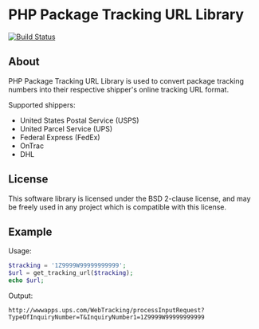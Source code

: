 # PHP Package Tracking URL Library
[![Build Status](https://travis-ci.com/darkain/php-tracking-urls.svg?branch=master)](https://travis-ci.com/darkain/php-tracking-urls)


## About
PHP Package Tracking URL Library is used to convert package tracking numbers
into their respective shipper's online tracking URL format.

Supported shippers:
* United States Postal Service (USPS)
* United Parcel Service (UPS)
* Federal Express (FedEx)
* OnTrac
* DHL


## License
This software library is licensed under the BSD 2-clause license, and may be
freely used in any project which is compatible with this license.


## Example
Usage:
```php
$tracking = '1Z9999W99999999999';
$url = get_tracking_url($tracking);
echo $url;
```

Output:
```
http://wwwapps.ups.com/WebTracking/processInputRequest?TypeOfInquiryNumber=T&InquiryNumber1=1Z9999W99999999999
```


